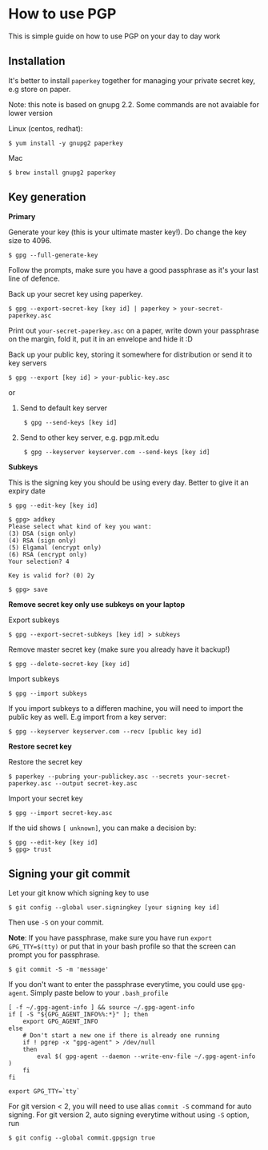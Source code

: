 How to use PGP
===
This is simple guide on how to use PGP on your day to day work

Installation
---
It's better to install `paperkey` together for managing your private secret key, e.g store on paper.

Note: this note is based on gnupg 2.2. Some commands are not avaiable for lower version

Linux (centos, redhat):
    
    $ yum install -y gnupg2 paperkey

Mac 

    $ brew install gnupg2 paperkey


Key generation
---

**Primary**

Generate your key (this is your ultimate master key!). Do change the key size to 4096.

    $ gpg --full-generate-key

Follow the prompts, make sure you have a good passphrase as it's your last line of defence.

Back up your secret key using paperkey. 

    $ gpg --export-secret-key [key id] | paperkey > your-secret-paperkey.asc

Print out `your-secret-paperkey.asc` on a paper, write down your passphrase on the margin, fold it, put it in
an envelope and hide it :D

Back up your public key, storing it somewhere for distribution or send it to key servers

    $ gpg --export [key id] > your-public-key.asc

or
1. Send to default key server
  
        $ gpg --send-keys [key id]

2. Send to other key server, e.g. pgp.mit.edu

        $ gpg --keyserver keyserver.com --send-keys [key id]

**Subkeys**

This is the signing key you should be using every day. Better to give it an expiry date

    $ gpg --edit-key [key id]

    $ gpg> addkey
    Please select what kind of key you want:
    (3) DSA (sign only)
    (4) RSA (sign only)
    (5) Elgamal (encrypt only)
    (6) RSA (encrypt only)
    Your selection? 4

    Key is valid for? (0) 2y

    $ gpg> save

**Remove secret key only use subkeys on your laptop**

Export subkeys

    $ gpg --export-secret-subkeys [key id] > subkeys

Remove master secret key (make sure you already have it backup!)

    $ gpg --delete-secret-key [key id]

Import subkeys

    $ gpg --import subkeys

If you import subkeys to a differen machine, you will need to import the public key as well. E.g import from a key server:

    $ gpg --keyserver keyserver.com --recv [public key id]

**Restore secret key**

Restore the secret key

    $ paperkey --pubring your-publickey.asc --secrets your-secret-paperkey.asc --output secret-key.asc

Import your secret key

    $ gpg --import secret-key.asc

If the uid shows `[ unknown]`, you can make a decision by:

    $ gpg --edit-key [key id]
    $ gpg> trust

Signing your git commit
---
Let your git know which signing key to use

    $ git config --global user.signingkey [your signing key id]
    
Then use `-S` on your commit. 

**Note**: If you have passphrase, make sure you have run `export GPG_TTY=$(tty)` or put that in your bash profile so that the screen can prompt you for passphrase.

    $ git commit -S -m 'message' 

If you don't want to enter the passphrase everytime, you could use `gpg-agent`. Simply paste below to your `.bash_profile`

    [ -f ~/.gpg-agent-info ] && source ~/.gpg-agent-info
    if [ -S "${GPG_AGENT_INFO%%:*}" ]; then
        export GPG_AGENT_INFO
    else
        # Don't start a new one if there is already one running
        if ! pgrep -x "gpg-agent" > /dev/null
        then
            eval $( gpg-agent --daemon --write-env-file ~/.gpg-agent-info )
        fi
    fi

    export GPG_TTY=`tty`

For git version < 2, you will need to use alias `commit -S` command for auto signing. For git version 2, auto signing everytime without using `-S` option, run

    $ git config --global commit.gpgsign true
